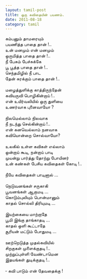 ```yaml
---
layout: tamil-post
title: ஒரு கவிதையின் பயணம்.
date: 2011-08-18
category: tamil
---
```


கம்பனும் தாமரையும் <br />
பயணித்த பாதை தான் !..<br />
உன் மனமும் என் மனமும் <br />
ஒருமித்த பாதை தான் !..<br />
நீ பேசும் பேச்சுக்கே <br />
பூ பூத்த பாதை தான் !..<br />
செந்தமிழில் நீ பாட <br />
தேன் சுரக்கும் பாதை தான் !..<br />
<br />
மழைத்துளிக்கு காத்திருந்தேன்<br />
கவியருவி பொழிகின்றாய் !..<br />
என் உயிர்வலியில் ஒரு துளியை<br />
உணர்வாக புனைவாயோ ?<br />
<br />
நிலமெல்லாம் நிலவாக <br />
நீ நடந்து செல்கின்றாய் !..<br />
என் கனவெல்லாம் நனவாக<br />
கவியொன்றை சொல்வாயோ?<br />
<br />
உலகில் உள்ள கவிகள் எல்லாம்<br />
ஒன்றாய் கூடி, நன்றாய் பாடி<br />
முயன்று பார்த்து தோற்று போயினர்<br />
உன் கண்கள் பேசிய கவிதைகள் கோடி !..<br />
<br />
நீயே கவிதைகள் பாடினால் ...<br />
<br />
நெடுவனங்கள் சருகாகி<br />
பூவனங்கள் ஆகுமடி ...<br />
கொடும்புலியும் பொன்மானும்<br />
காதல் சொல்லி திரியுமடி ...<br />
<br />
இயற்கையை மாற்றாதே <br />
பூமி இங்கு தாங்காதடி ...<br />
காதல் ஒளி கூட்டாதே<br />
சூரியன் மட்டும் போதுமடி ... <br />
<br />
ஊற்றெடுத்த முதல்கவியில் <br />
சிறகுகள் முளைக்குதடி !..<br />
முற்றுப்புள்ளி வேண்டாமென<br />
இதயங்கள் துடிக்குதடி !..<br />
<br />
&#x2010; கவி பாடும் என் தேவதைக்கு !<br />
<br />